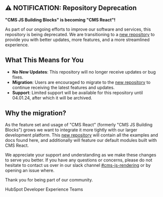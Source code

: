 ## :warning: **NOTIFICATION: Repository Deprecation**

**"CMS JS Building Blocks" is becoming "CMS React"!**

As part of our ongoing efforts to improve our software and services, this repository is being deprecated. We are transitioning to a [new repository](https://github.com/HubSpot/cms-react) to provide you with better updates, more features, and a more streamlined experience.

## What This Means for You

- **No New Updates**: This repository will no longer receive updates or bug fixes.
- **Migration**: Users are encouraged to migrate to the [new repository](https://github.com/HubSpot/cms-react) to continue receiving the latest features and updates.
- **Support**: Limited support will be available for this repository until 04.01.24, after which it will be archived.

## Why the migration?

As the feature set and usage of "CMS React" (formerly "CMS JS Building Blocks") grows we want to integrate it more tightly with our larger development platform. This [new repository](https://github.com/HubSpot/cms-react) will contain all the examples and docs found here, and additionally will feature our default modules built with CMS React.

We appreciate your support and understanding as we make these changes to serve you better. If you have any questions or concerns, please do not hesitate to contact us over in our slack channel [\#cms-js-rendering](https://hubspotdev.slack.com/archives/C04AY1H2204) or by opening an issue where.

Thank you for being part of our community.

HubSpot Developer Experience Teams
